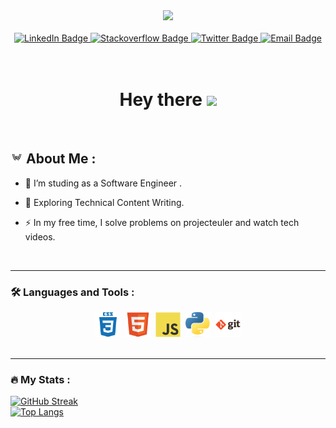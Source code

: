 <div align="center">
  <img src="https://media.giphy.com/media/MWRiRARGbMKBnErBHX/giphy.gif" width="550"/>
</div>

<br/>

<div id="badges" align="center">
  <a href="https://www.linkedin.com/in/wissem-zidi-7b1783248/">
    <img src="https://img.shields.io/badge/LinkedIn-blue?style=for-the-badge&logo=linkedin&logoColor=white" alt="LinkedIn Badge"/>
  </a>
  <a href="https://stackoverflow.com/users/19135958/wissem">
    <img src="https://img.shields.io/badge/StackOverFlow-white?style=for-the-badge&logo=stackoverflow&logoColor=red" alt="Stackoverflow Badge"/>
  </a>
  <a href="https://twitter.com/Wissem__Zidi">
    <img src="https://img.shields.io/badge/Twitter-blue?style=for-the-badge&logo=twitter&logoColor=white" alt="Twitter Badge"/>
  </a>
  <a href="https://mail.google.com/mail/u/0/?fs=1&tf=cm&source=mailto&to=wissem.zidi.contact@gmail.com">
    <img src="https://img.shields.io/badge/Email-red?style=for-the-badge&logo=Gmail&logoColor=white" alt="Email Badge"/>
  </a>
  <br />
  <a href="https://github.com/Wissem-Zidi">
    <img src="https://komarev.com/ghpvc/?username=Wissem-Zidi&style=flat-square&color=blue" alt=""/>  
  </a>
</div>

<br />

<h1 align="center">
  Hey there
  <img src="https://media.giphy.com/media/hvRJCLFzcasrR4ia7z/giphy.gif" width="30px"/>
</h1>

<br />

## <img src="./wissem-zidi-logo.jpg" width="20"> About Me :
<div>

- :telescope: I’m studing as a Software Engineer .

- :seedling: Exploring Technical Content Writing.

- :zap: In my free time, I solve problems on projecteuler and watch tech videos.
</div>

<br />
<hr />

### :hammer_and_wrench: Languages and Tools :
<div align="center">
    <img src="https://github.com/devicons/devicon/blob/master/icons/css3/css3-plain-wordmark.svg"  title="CSS3" alt="CSS" width="40" height="40"/>&nbsp;
    <img src="https://github.com/devicons/devicon/blob/master/icons/html5/html5-original.svg" title="HTML5" alt="HTML" width="40" height="40"/>&nbsp;
    <img src="https://github.com/devicons/devicon/blob/master/icons/javascript/javascript-original.svg" title="JavaScript" alt="JavaScript" width="40" height="40"/>&nbsp;
    <img src="./Python-logo.png" title="Python" alt="Python" width="40" height="40"/>&nbsp;
    <img src="https://github.com/devicons/devicon/blob/master/icons/git/git-original-wordmark.svg" title="Git" **alt="Git" width="40" height="40"/>
</div>


<br />
<hr />

### :fire: My Stats :
[![GitHub Streak](http://github-readme-streak-stats.herokuapp.com?user=Wissem-Zidi&theme=dark&background=000000)](https://git.io/streak-stats)  
[![Top Langs](https://github-readme-stats.vercel.app/api/top-langs/?username=Wissem-Zidi&layout=compact&theme=vision-friendly-dark)](https://github.com/anuraghazra/github-readme-stats)





